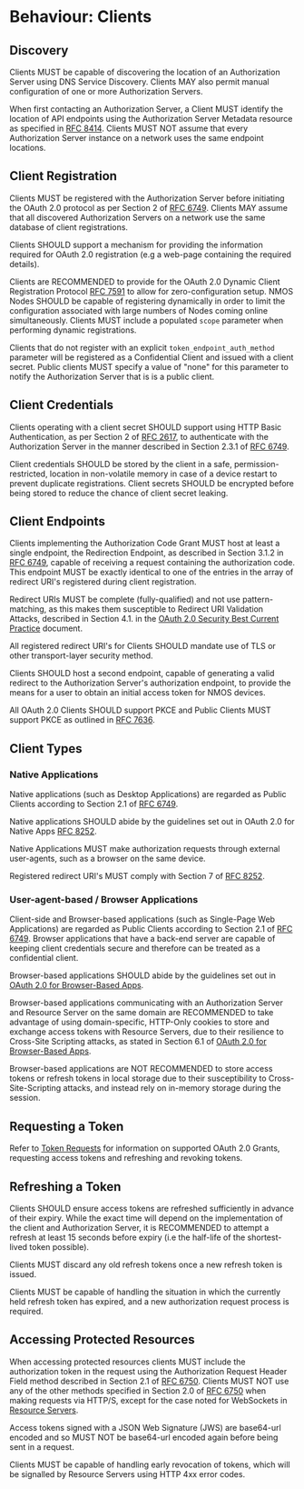 # Behaviour: Clients

## Discovery

Clients MUST be capable of discovering the location of an Authorization Server using DNS Service Discovery. Clients
MAY also permit manual configuration of one or more Authorization Servers.

When first contacting an Authorization Server, a Client MUST identify the location of API endpoints using the
Authorization Server Metadata resource as specified in [RFC 8414][RFC-8414]. Clients MUST NOT assume that every
Authorization Server instance on a network uses the same endpoint locations.

## Client Registration

Clients MUST be registered with the Authorization Server before initiating the OAuth 2.0 protocol as per Section 2
of [RFC 6749][RFC-6749]. Clients MAY assume that all discovered Authorization Servers on a network use the same
database of client registrations.

Clients SHOULD support a mechanism for providing the information required for OAuth 2.0 registration (e.g a web-page
containing the required details).

Clients are RECOMMENDED to provide for the OAuth 2.0 Dynamic Client Registration Protocol [RFC 7591][RFC-7591] to allow
for zero-configuration setup. NMOS Nodes SHOULD be capable of registering dynamically in order to limit the
configuration associated with large numbers of Nodes coming online simultaneously. Clients MUST include a populated
`scope` parameter when performing dynamic registrations.

Clients that do not register with an explicit `token_endpoint_auth_method` parameter will be registered as a
Confidential Client and issued with a client secret. Public clients MUST specify a value of "none" for this parameter
to notify the Authorization Server that is is a public client.

## Client Credentials

Clients operating with a client secret SHOULD support using HTTP Basic Authentication, as per Section 2 of
[RFC 2617][RFC-2617], to authenticate with the Authorization Server in the manner described in Section 2.3.1 of
[RFC 6749][RFC-6749].

Client credentials SHOULD be stored by the client in a safe, permission-restricted, location in non-volatile memory in
case of a device restart to prevent duplicate registrations. Client secrets SHOULD be encrypted before being stored to
reduce the chance of client secret leaking.

## Client Endpoints

Clients implementing the Authorization Code Grant MUST host at least a single endpoint, the Redirection Endpoint, as
described in Section 3.1.2 in [RFC 6749][RFC-6749], capable of receiving a request containing the authorization code.
This endpoint MUST be exactly identical to one of the entries in the array of redirect URI's registered during client
registration.

Redirect URIs MUST be complete (fully-qualified) and not use pattern-matching, as this makes them susceptible to
Redirect URI Validation Attacks, described in Section 4.1. in the
[OAuth 2.0 Security Best Current Practice][oauth-security-topics] document.

All registered redirect URI's for Clients SHOULD mandate use of TLS or other transport-layer security
method.

Clients SHOULD host a second endpoint, capable of generating a valid redirect to the Authorization
Server's authorization endpoint, to provide the means for a user to obtain an initial access token for NMOS devices.

All OAuth 2.0 Clients SHOULD support PKCE and Public Clients MUST support PKCE as outlined in [RFC 7636][RFC-7636].

## Client Types

### Native Applications

Native applications (such as Desktop Applications) are regarded as Public Clients according to Section 2.1 of
[RFC 6749][RFC-6749].

Native applications SHOULD abide by the guidelines set out in OAuth 2.0 for Native Apps [RFC 8252][RFC-8252].

Native Applications MUST make authorization requests through external user-agents, such as a browser on the same
device.

Registered redirect URI's MUST comply with Section 7 of [RFC 8252][RFC-8252].

### User-agent-based / Browser Applications

Client-side and Browser-based applications (such as Single-Page Web Applications) are regarded as Public Clients
according to Section 2.1 of [RFC 6749][RFC-6749]. Browser applications that have a back-end server are capable of
keeping client credentials secure and therefore can be treated as a confidential client.

Browser-based applications SHOULD abide by the guidelines set out in
[OAuth 2.0 for Browser-Based Apps][oauth-browser-based-apps].

Browser-based applications communicating with an Authorization Server and Resource Server on the same domain are
RECOMMENDED to take advantage of using domain-specific, HTTP-Only cookies to store and exchange access tokens with
Resource Servers, due to their resilience to Cross-Site Scripting attacks, as stated in Section 6.1 of
[OAuth 2.0 for Browser-Based Apps][oauth-browser-based-apps].

Browser-based applications are NOT RECOMMENDED to store access tokens or refresh tokens in local storage due to their
susceptibility to Cross-Site-Scripting attacks, and instead rely on in-memory storage during the session.

## Requesting a Token

Refer to [Token Requests](./4.2.%20Behaviour%20-%20Token%20Requests.md) for information on supported OAuth 2.0 Grants,
requesting access tokens and refreshing and revoking tokens.

## Refreshing a Token

Clients SHOULD ensure access tokens are refreshed sufficiently in advance of their expiry. While the exact time will
depend on the implementation of the client and Authorization Server, it is RECOMMENDED to attempt a refresh at least 15
seconds before expiry (i.e the half-life of the shortest-lived token possible).

Clients MUST discard any old refresh tokens once a new refresh token is issued.

Clients MUST be capable of handling the situation in which the currently held refresh token has expired, and a new
authorization request process is required.

## Accessing Protected Resources

When accessing protected resources clients MUST include the authorization token in the request using the Authorization
Request Header Field method described in Section 2.1 of [RFC 6750][RFC-6750]. Clients MUST NOT use any of the other
methods specified in Section 2.0 of [RFC 6750][RFC-6750] when making requests via HTTP/S, except for the case noted for
WebSockets in [Resource Servers](./4.5.%20Behaviour%20-%20Resource%20Servers.md).

Access tokens signed with a JSON Web Signature (JWS) are base64-url encoded and so MUST NOT be base64-url
encoded again before being sent in a request.

Clients MUST be capable of handling early revocation of tokens, which will be signalled by Resource Servers using HTTP
4xx error codes.


[RFC-2617]: https://tools.ietf.org/html/rfc2617 "HTTP Authentication: Basic and Digest Access Authentication"

[RFC-6749]: https://tools.ietf.org/html/rfc6749 "The OAuth 2.0 Authorization Framework"

[RFC-6750]: https://tools.ietf.org/html/rfc6750 "The OAuth 2.0 Authorization Framework: Bearer Token Usage"

[RFC-7591]: https://tools.ietf.org/html/rfc7591 "OAuth 2.0 Dynamic Client Registration Protocol"

[RFC-7636]: https://tools.ietf.org/html/rfc7636 "Proof Key for Code Exchange by OAuth Public Clients"

[RFC-8252]: https://tools.ietf.org/html/rfc8252 "OAuth 2.0 for Native Apps"

[RFC-8414]: https://tools.ietf.org/html/rfc8414 "OAuth 2.0 Authorization Server Metadata"

[oauth-browser-based-apps]: https://datatracker.ietf.org/doc/draft-ietf-oauth-browser-based-apps/ "OAuth 2.0 for Browser-Based Apps"

[oauth-security-topics]: https://datatracker.ietf.org/doc/draft-ietf-oauth-security-topics/ "OAuth 2.0 Security Best Current Practice 13"
